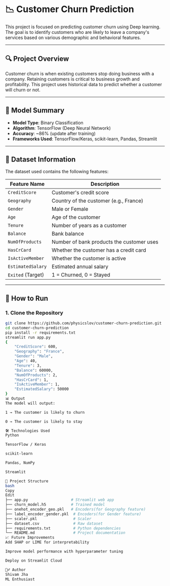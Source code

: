 # 📉 Customer Churn Prediction

This project is focused on predicting customer churn using Deep learning. The goal is to identify customers who are likely to leave a company's services based on various demographic and behavioral features.

---

## 🔍 Project Overview

Customer churn is when existing customers stop doing business with a company. Retaining customers is critical to business growth and profitability. This project uses historical data to predict whether a customer will churn or not.

---

## 🧠 Model Summary

- **Model Type**: Binary Classification
- **Algorithm**: TensorFlow (Deep Neural Network)
- **Accuracy**: ~86% (update after training)
- **Frameworks Used**: TensorFlow/Keras, scikit-learn, Pandas, Streamlit

---

## 📁 Dataset Information

The dataset used contains the following features:

| Feature Name        | Description                                  |
|---------------------|----------------------------------------------|
| `CreditScore`       | Customer's credit score                      |
| `Geography`         | Country of the customer (e.g., France)       |
| `Gender`            | Male or Female                               |
| `Age`               | Age of the customer                          |
| `Tenure`            | Number of years as a customer                |
| `Balance`           | Bank balance                                 |
| `NumOfProducts`     | Number of bank products the customer uses    |
| `HasCrCard`         | Whether the customer has a credit card       |
| `IsActiveMember`    | Whether the customer is active               |
| `EstimatedSalary`   | Estimated annual salary                      |
| `Exited` (Target)   | 1 = Churned, 0 = Stayed                      |

---

## 🚀 How to Run

### 1. Clone the Repository
```bash
git clone https://github.com/physicslov/customer-churn-prediction.git
cd customer-churn-prediction
pip install -r requirements.txt
streamlit run app.py
{
    "CreditScore": 600,
    "Geography": "France",
    "Gender": "Male",
    "Age": 40,
    "Tenure": 3,
    "Balance": 60000,
    "NumOfProducts": 2,
    "HasCrCard": 1,
    "IsActiveMember": 1,
    "EstimatedSalary": 50000
}
📊 Output
The model will output:

1 → The customer is likely to churn

0 → The customer is likely to stay

🛠 Technologies Used
Python

TensorFlow / Keras

scikit-learn

Pandas, NumPy

Streamlit

📌 Project Structure
bash
Copy
Edit
├── app.py                   # Streamlit web app
├── churn_model.h5           # Trained model
├── onehot_encoder_geo.pkl   # Encoders(for Geography feature)
├── label_encoder_gender.pkl  # Encoders(for Gender feature)
├── scaler.pkl                # Scaler
├── dataset.csv               # Raw dataset
├── requirements.txt          # Python dependencies
└── README.md                 # Project documentation
📈 Future Improvements
Add SHAP or LIME for interpretability

Improve model performance with hyperparameter tuning

Deploy on Streamlit Cloud

🙋‍♂️ Author
Shivam Jha
ML Enthusiast 

